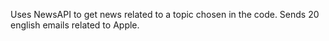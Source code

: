 Uses NewsAPI to get news related to a topic chosen in the code. 
Sends 20 english emails related to Apple.
